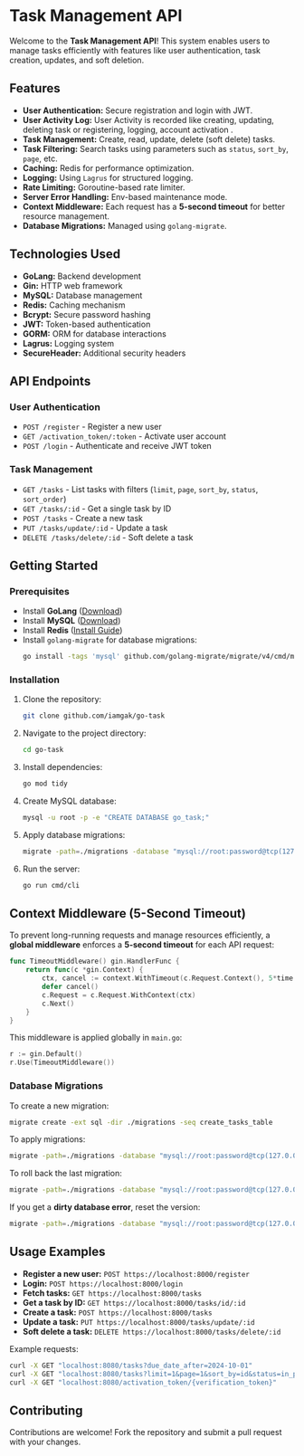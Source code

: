 # Task Management API

Welcome to the **Task Management API**! This system enables users to manage tasks efficiently with features like user authentication, task creation, updates, and soft deletion.

## Features
- **User Authentication:** Secure registration and login with JWT.
- **User Activity Log:** User Activity is recorded like creating, updating, deleting task or registering, logging, account activation .
- **Task Management:** Create, read, update, delete (soft delete) tasks.
- **Task Filtering:** Search tasks using parameters such as `status`, `sort_by`, `page`, etc.
- **Caching:** Redis for performance optimization.
- **Logging:** Using `Lagrus` for structured logging.
- **Rate Limiting:** Goroutine-based rate limiter.
- **Server Error Handling:** Env-based maintenance mode.
- **Context Middleware:** Each request has a **5-second timeout** for better resource management.
- **Database Migrations:** Managed using `golang-migrate`.

## Technologies Used
- **GoLang:** Backend development
- **Gin:** HTTP web framework
- **MySQL:** Database management
- **Redis:** Caching mechanism
- **Bcrypt:** Secure password hashing
- **JWT:** Token-based authentication
- **GORM:** ORM for database interactions
- **Lagrus:** Logging system
- **SecureHeader:** Additional security headers

## API Endpoints

### **User Authentication**
- `POST /register` - Register a new user
- `GET /activation_token/:token` - Activate user account
- `POST /login` - Authenticate and receive JWT token

### **Task Management**
- `GET /tasks` - List tasks with filters (`limit`, `page`, `sort_by`, `status`, `sort_order`)
- `GET /tasks/:id` - Get a single task by ID
- `POST /tasks` - Create a new task
- `PUT /tasks/update/:id` - Update a task
- `DELETE /tasks/delete/:id` - Soft delete a task

## Getting Started

### **Prerequisites**
- Install **GoLang** ([Download](https://golang.org/dl/))
- Install **MySQL** ([Download](https://www.mysql.com/download/))
- Install **Redis** ([Install Guide](https://redis.io/docs/latest/operate/oss_and_stack/install/install-redis-on-linux/))
- Install `golang-migrate` for database migrations:
  ```sh
  go install -tags 'mysql' github.com/golang-migrate/migrate/v4/cmd/migrate@latest
  ```

### **Installation**
1. Clone the repository:
   ```sh
   git clone github.com/iamgak/go-task
   ```
2. Navigate to the project directory:
   ```sh
   cd go-task
   ```
3. Install dependencies:
   ```sh
   go mod tidy
   ```
4. Create MySQL database:
   ```sh
   mysql -u root -p -e "CREATE DATABASE go_task;"
   ```
5. Apply database migrations:
   ```sh
   migrate -path=./migrations -database "mysql://root:password@tcp(127.0.0.1:3306)/go_task?parseTime=true" up
   ```
6. Run the server:
   ```sh
   go run cmd/cli
   ```

## Context Middleware (5-Second Timeout)
To prevent long-running requests and manage resources efficiently, a **global middleware** enforces a **5-second timeout** for each API request:
```go
func TimeoutMiddleware() gin.HandlerFunc {
    return func(c *gin.Context) {
        ctx, cancel := context.WithTimeout(c.Request.Context(), 5*time.Second)
        defer cancel()
        c.Request = c.Request.WithContext(ctx)
        c.Next()
    }
}
```
This middleware is applied globally in `main.go`:
```go
r := gin.Default()
r.Use(TimeoutMiddleware())
```

### **Database Migrations**
To create a new migration:
```sh
migrate create -ext sql -dir ./migrations -seq create_tasks_table
```
To apply migrations:
```sh
migrate -path=./migrations -database "mysql://root:password@tcp(127.0.0.1:3306)/go_task?parseTime=true" up
```
To roll back the last migration:
```sh
migrate -path=./migrations -database "mysql://root:password@tcp(127.0.0.1:3306)/go_task?parseTime=true" down 1
```
If you get a **dirty database error**, reset the version:
```sh
migrate -path=./migrations -database "mysql://root:password@tcp(127.0.0.1:3306)/go_task?parseTime=true" force <version_number>
```

## Usage Examples
- **Register a new user:** `POST https://localhost:8000/register`
- **Login:** `POST https://localhost:8000/login`
- **Fetch tasks:** `GET https://localhost:8000/tasks`
- **Get a task by ID:** `GET https://localhost:8000/tasks/id/:id`
- **Create a task:** `POST https://localhost:8000/tasks`
- **Update a task:** `PUT https://localhost:8000/tasks/update/:id`
- **Soft delete a task:** `DELETE https://localhost:8000/tasks/delete/:id`

Example requests:
```sh
curl -X GET "localhost:8080/tasks?due_date_after=2024-10-01"
curl -X GET "localhost:8080/tasks?limit=1&page=1&sort_by=id&status=in_progress&due_date_before=2024-10-01&sort_order=asc"
curl -X GET "localhost:8080/activation_token/{verification_token}"
```

## Contributing
Contributions are welcome! Fork the repository and submit a pull request with your changes.

